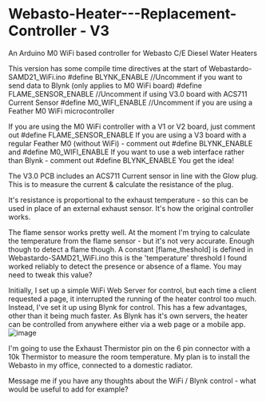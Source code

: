 # Webasto-Heater---Replacement-Controller - V3
An Arduino M0 WiFi based controller for Webasto C/E Diesel Water Heaters

This version has some compile time directives at the start of Webastardo-SAMD21_WiFi.ino
#define BLYNK_ENABLE              //Uncomment if you want to send data to Blynk (only applies to M0 WiFi board)
#define FLAME_SENSOR_ENABLE       //Uncomment if using V3.0 board with ACS711 Current Sensor
#define M0_WIFI_ENABLE            //Uncomment if you are using a Feather M0 WiFi microcontroller

If you are using the M0 WiFi controller with a V1 or V2 board, just comment out #define FLAME_SENSOR_ENABLE
If you are using a V3 board with a regular Feather M0 (without WiFi) - comment out #define BLYNK_ENABLE and #define M0_WIFI_ENABLE
If you want to use a web interface rather than Blynk - comment out #define BLYNK_ENABLE
You get the idea!

The V3.0 PCB includes an ACS711 Current sensor in line with the Glow plug.  This is to measure the current & calculate the resistance of the plug.

It's resistance is proportional to the exhaust temperature - so this can be used in place of an external exhaust sensor.  It's how the original controller works.

The flame sensor works pretty well.  At the moment I'm trying to calculate the temperature from the flame sensor - but it's not very accurate.  Enough though to detect a flame though.  A constant [flame_theshold] is defined in Webastardo-SAMD21_WiFi.ino  this is the 'temperature' threshold I found worked reliably to detect the presence or absence of a flame.  You may need to tweak this value?

Initially, I set up a simple WiFi Web Server for control, but each time a client requested a page, it interrupted the running of the heater control too much.  Instead, I've set it up using Blynk for control.  This has a few advantages, other than it being much faster.  As Blynk has it's own servers, the heater can be controlled from anywhere either via a web page or a mobile app.
![image](https://user-images.githubusercontent.com/13219057/208894111-aaec3692-a0ec-4785-b11c-fa1f88bb0fd0.png)

I'm going to use the Exhaust Thermistor pin on the 6 pin connector with a 10k Thermistor to measure the room temperature.  My plan is to install the Webasto in my office, connected to a domestic radiator.

Message me if you have any thoughts about the WiFi / Blynk control - what would be useful to add for example?


